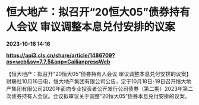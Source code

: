# 恒大地产：拟召开“20恒大05”债券持有人会议 审议调整本息兑付安排的议案

**2023-10-16 14:16**

**https://api3.cls.cn/share/article/1486709?os=web&sv=7.7.5&app=CailianpressWeb**

【恒大地产：拟召开“20恒大05”债券持有人会议 审议调整本息兑付安排的议案】财联社10月16日电，恒大地产集团有限公司公告，定于10月18日-19日召开恒大地产集团有限公司2020年面向专业投资者公开发行公司债券（第二期）2023年第二次债券持有人会议。会议拟审议关于调整“20恒大05”债券本息兑付安排的议案。